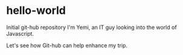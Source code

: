 # hello-world
Initial git-hub repository
I'm Yemi, an IT guy looking into the world of Javascript.

Let's see how Git-hub can help enhance my trip.

